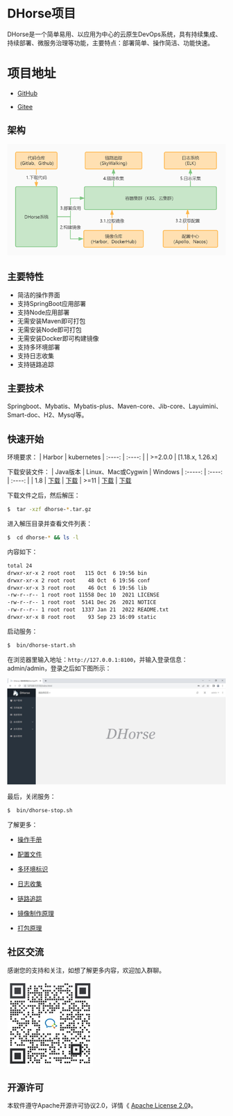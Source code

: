 # DHorse项目
DHorse是一个简单易用、以应用为中心的云原生DevOps系统，具有持续集成、持续部署、微服务治理等功能，主要特点：部署简单、操作简洁、功能快速。

# 项目地址

* [GitHub](https://github.com/tiandizhiguai/dhorse)

* [Gitee](https://gitee.com/tiandizhiguai/dhorse)

## 架构
 ![Image text](./static/images/architecture.jpg)

## 主要特性
* 简洁的操作界面
* 支持SpringBoot应用部署
* 支持Node应用部署
* 无需安装Maven即可打包
* 无需安装Node即可打包
* 无需安装Docker即可构建镜像
* 支持多环境部署
* 支持日志收集
* 支持链路追踪

## 主要技术
Springboot、Mybatis、Mybatis-plus、Maven-core、Jib-core、Layuimini、Smart-doc、H2、Mysql等。

## 快速开始

环境要求：
| Harbor | kubernetes
| :----: | :----: |
| >=2.0.0 | [1.18.x, 1.26.x]

下载安装文件：
| Java版本 | Linux、Mac或Cygwin | Windows
| :-----: | :----: | :----: | 
| 1.8 | [下载](https://github.com/tiandizhiguai/dhorse/releases/download/v1.0.0/dhorse-v1.0.0-jdk1.8-bin-unix.tar.gz) | [下载](https://github.com/tiandizhiguai/dhorse/releases/download/v1.0.0/dhorse-v1.0.0-jdk1.8-bin-windows.zip)
| >=11 | [下载](https://github.com/tiandizhiguai/dhorse/releases/download/v1.0.0/dhorse-v1.0.0-bin-unix.tar.gz) | [下载](https://github.com/tiandizhiguai/dhorse/releases/download/v1.0.0/dhorse-v1.0.0-bin-windows.zip)

下载文件之后，然后解压：

```bash
$  tar -xzf dhorse-*.tar.gz
```

进入解压目录并查看文件列表：

```bash
$  cd dhorse-* && ls -l
```

内容如下：

```bash
total 24
drwxr-xr-x 2 root root   115 Oct  6 19:56 bin
drwxr-xr-x 2 root root    48 Oct  6 19:56 conf
drwxr-xr-x 3 root root    46 Oct  6 19:56 lib
-rw-r--r-- 1 root root 11558 Dec 10  2021 LICENSE
-rw-r--r-- 1 root root  5141 Dec 26  2021 NOTICE
-rw-r--r-- 1 root root  1337 Jan 21  2022 README.txt
drwxr-xr-x 8 root root    93 Sep 23 16:09 static
```

启动服务：

```bash
$  bin/dhorse-start.sh
```

在浏览器里输入地址：`http://127.0.0.1:8100`，并输入登录信息：admin/admin，登录之后如下图所示：

 ![Image text](./static/images/home.jpg)

最后，关闭服务：

```bash
$  bin/dhorse-stop.sh
```

了解更多：

* [操作手册](https://github.com/tiandizhiguai/dhorse-doc/blob/main/guide/%E6%93%8D%E4%BD%9C%E6%89%8B%E5%86%8C.md)

* [配置文件](https://github.com/tiandizhiguai/dhorse-doc/blob/main/guide/%E9%85%8D%E7%BD%AE%E6%96%87%E4%BB%B6.md)

* [多环境标识](https://github.com/tiandizhiguai/dhorse-doc/blob/main/guide/%E5%A4%9A%E7%8E%AF%E5%A2%83%E6%A0%87%E8%AF%86.md)

* [日志收集](https://github.com/tiandizhiguai/dhorse-doc/blob/main/guide/%E6%97%A5%E5%BF%97%E6%94%B6%E9%9B%86.md)

* [链路追踪](https://github.com/tiandizhiguai/dhorse-doc/blob/main/guide/%E9%93%BE%E8%B7%AF%E8%BF%BD%E8%B8%AA.md)

* [镜像制作原理](https://github.com/tiandizhiguai/dhorse-doc/blob/main/guide/%E9%95%9C%E5%83%8F%E5%88%B6%E4%BD%9C.md)

* [打包原理](https://github.com/tiandizhiguai/dhorse-doc/blob/main/guide/maven%E6%89%93%E5%8C%85.md)

## 社区交流

感谢您的支持和关注，如想了解更多内容，欢迎加入群聊。

 ![Image text](./static/images/weixin.jpg)

## 开源许可

本软件遵守Apache开源许可协议2.0，详情《 [Apache License 2.0](http://www.apache.org/licenses/LICENSE-2.0)》。